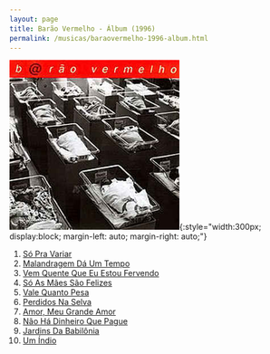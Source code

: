 ```yaml
---
layout: page
title: Barão Vermelho - Álbum (1996)
permalink: /musicas/baraovermelho-1996-album.html
---
```


![Barão Vermelho - Álbum (1996)](/musicas/capas/baraovermelho-1996-album.jpg){:style="width:300px; display:block; margin-left: auto; margin-right: auto;"}

<audio preload></audio>

<ol><li><a href="#" data-src="http://srv.victor3d.com.br/baraovermelho-1996-album/01.mp3">Só Pra Variar</a></li>
<li><a href="#" data-src="http://srv.victor3d.com.br/baraovermelho-1996-album/02.mp3">Malandragem Dá Um Tempo</a></li>
<li><a href="#" data-src="http://srv.victor3d.com.br/baraovermelho-1996-album/03.mp3">Vem Quente Que Eu Estou Fervendo</a></li>
<li><a href="#" data-src="http://srv.victor3d.com.br/baraovermelho-1996-album/04.mp3">Só As Mães São Felizes</a></li>
<li><a href="#" data-src="http://srv.victor3d.com.br/baraovermelho-1996-album/05.mp3">Vale Quanto Pesa</a></li>
<li><a href="#" data-src="http://srv.victor3d.com.br/baraovermelho-1996-album/06.mp3">Perdidos Na Selva</a></li>
<li><a href="#" data-src="http://srv.victor3d.com.br/baraovermelho-1996-album/07.mp3">Amor, Meu Grande Amor</a></li>
<li><a href="#" data-src="http://srv.victor3d.com.br/baraovermelho-1996-album/08.mp3">Não Há Dinheiro Que Pague</a></li>
<li><a href="#" data-src="http://srv.victor3d.com.br/baraovermelho-1996-album/09.mp3">Jardins Da Babilônia</a></li>
<li><a href="#" data-src="http://srv.victor3d.com.br/baraovermelho-1996-album/10.mp3">Um Índio</a></li></ol>

